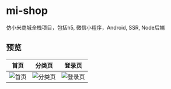 # mi-shop
仿小米商城全栈项目，包括h5, 微信小程序，Android, SSR, Node后端

## 预览

<!-- <img src="../跨端小米商城/images/首页.png">
<img src="../跨端小米商城/images/分类页.png">
<img src="../跨端小米商城/images/登录注册页.png"> -->

| 首页                                                                                  | 分类页                                                                                      | 登录页                                                                                    |
| ------------------------------------------------------------------------------------- | ------------------------------------------------------------------------------------------- | ----------------------------------------------------------------------------------------- |
| ![首页](https://github.com/cnscorpions/xiaomi-shop-clone/blob/master/images/home.png) | ![分类页](https://github.com/cnscorpions/xiaomi-shop-clone/blob/master/images/category.png) | ![登录页](https://github.com/cnscorpions/xiaomi-shop-clone/blob/master/images/signup.png) |
